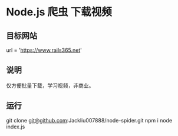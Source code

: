 # Node.js 爬虫 下载视频

## 目标网站

url = 'https://www.rails365.net'

## 说明

仅方便批量下载，学习视频，非商业。

## 运行

git clone git@github.com:Jackliu007888/node-spider.git
npm i
node index.js